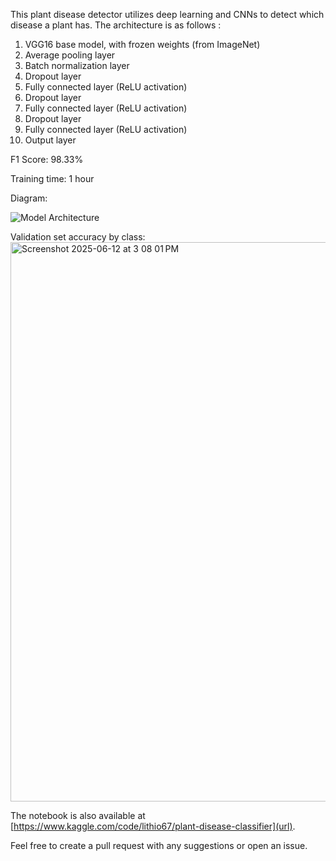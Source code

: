 This plant disease detector utilizes deep learning and CNNs to detect which disease a plant has. The architecture is as follows : 

1. VGG16 base model, with frozen weights (from ImageNet)
2. Average pooling layer
3. Batch normalization layer
4. Dropout layer
5. Fully connected layer (ReLU activation)
6. Dropout layer
7. Fully connected layer (ReLU activation)
8. Dropout layer
9. Fully connected layer (ReLU activation)
10. Output layer

F1 Score: 98.33%         

Training time: 1 hour
    
Diagram:     

![Model Architecture](https://github.com/user-attachments/assets/c9c69f75-8415-4a9a-a41e-a25f489d7c5b)

Validation set accuracy by class:
<img width="895" alt="Screenshot 2025-06-12 at 3 08 01 PM" src="https://github.com/user-attachments/assets/a63b3194-0114-4f3b-9959-e853742e8095" />    


The notebook is also available at [https://www.kaggle.com/code/lithio67/plant-disease-classifier](url).

Feel free to create a pull request with any suggestions or open an issue.

